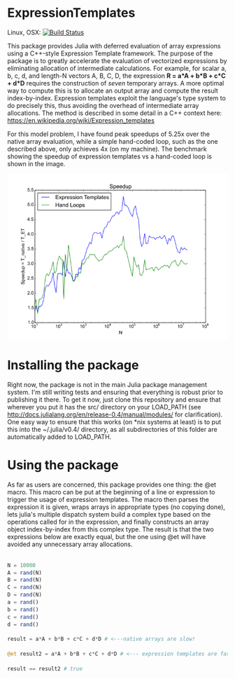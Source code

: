 # ExpressionTemplates

Linux, OSX: [![Build Status](https://api.travis-ci.org/tjolsen/ExpressionTemplates.jl.svg?branch=master)](https://travis-ci.org/tjolsen/ExpressionTemplates.jl)

This package provides Julia with deferred evaluation of array expressions using a C++-style Expression Template framework.
The purpose of the package is to greatly accelerate the evaluation of
vectorized expressions by eliminating allocation of intermediate calculations.
For example, for scalar a, b, c, d, and length-N vectors A, B, C, D, the expression
**R = a\*A + b\*B + c\*C + d\*D**
requires the construction of *seven* temporary arrays.
A more optimal way to compute this is to allocate an output array
and compute the result index-by-index.
Expression templates exploit the language's type system to do precisely this, thus
avoiding the overhead of intermediate array allocations.
The method is described in some detail in a C++ context here: 
https://en.wikipedia.org/wiki/Expression_templates

For this model problem, I have found peak speedups of 5.25x over the native array evaluation,
while a simple hand-coded loop, such as the one described above, only achieves 4x (on my machine).
The benchmark showing the speedup of expression templates vs a hand-coded loop is shown in the image.

![Performance Benchmark](benchmark.png)

# Installing the package

Right now, the package is not in the main Julia package management system.
I'm still writing tests and ensuring that everything is robust prior to publishing it there.
To get it now, just clone this repository and ensure that wherever you put it has the src/
directory on your LOAD_PATH (see http://docs.julialang.org/en/release-0.4/manual/modules/ for clarification).
One easy way to ensure that this works (on *nix systems at least) is to put this into 
the ~/.julia/v0.4/ directory, as all subdirectories of this folder are automatically added to LOAD_PATH.

# Using the package

As far as users are concerned, this package provides one thing: the @et macro.
This macro can be put at the beginning of a line or expression to trigger the usage
of expression templates.
The macro then parses the expression it is given, wraps arrays in appropriate types (no copying done),
lets julia's multiple dispatch system build a complex type based on the operations called for in
the expression, and finally constructs an array object index-by-index from this complex type.
The result is that the two expressions below are exactly equal, but the one using @et will
have avoided any unnecessary array allocations.

```julia

N = 10000
A = rand(N)
B = rand(N)
C = rand(N)
D = rand(N)
a = rand()
b = rand()
c = rand()
d = rand()

result = a*A + b*B + c*C + d*D # <---native arrays are slow!

@et result2 = a*A + b*B + c*C + d*D # <--- expression templates are fast!

result == result2 # true

```
